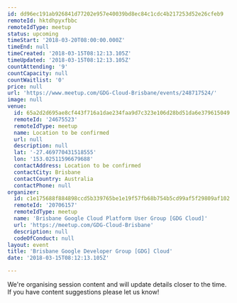 ```yaml
---
id: dd96ec191ab926841d77202e957e40039bd8ec84c1cdc4b217253d52e26cfeb9
remoteId: hktdhpyxfbbc
remoteIdType: meetup
status: upcoming
timeStart: '2018-03-20T08:00:00.000Z'
timeEnd: null
timeCreated: '2018-03-15T08:12:13.105Z'
timeUpdated: '2018-03-15T08:12:13.105Z'
countAttending: '9'
countCapacity: null
countWaitlist: '0'
price: null
url: 'https://www.meetup.com/GDG-Cloud-Brisbane/events/248717524/'
image: null
venue:
  id: 65a2d2d695ae8cf443f716a1dae234faa9d7c323e106d28bd51da6e379615049
  remoteId: '24675523'
  remoteIdType: meetup
  name: Location to be confirmed
  url: null
  description: null
  lat: '-27.469770431518555'
  lon: '153.02511596679688'
  contactAddress: Location to be confirmed
  contactCity: Brisbane
  contactCountry: Australia
  contactPhone: null
organizer:
  id: c1e175688f884898ccd5b339765be1e19f57fb68b754b5cd99af5f29809af102
  remoteId: '20706157'
  remoteIdType: meetup
  name: 'Brisbane Google Cloud Platform User Group [GDG Cloud]'
  url: 'https://meetup.com/GDG-Cloud-Brisbane'
  description: null
  codeOfConduct: null
layout: event
title: 'Brisbane Google Developer Group [GDG] Cloud'
date: '2018-03-15T08:12:13.105Z'

---
```

<p>We're organising session content and will update details closer to the time. If you have content suggestions please let us know!</p>
